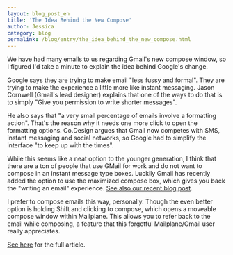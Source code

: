 ```yaml
---
layout: blog_post_en
title: 'The Idea Behind the New Compose'
author: Jessica
category: blog
permalink: /blog/entry/the_idea_behind_the_new_compose.html
---
```


We have had many emails to us regarding Gmail's new compose window, so I figured I'd take a minute to explain the idea behind Google's change.

Google says they are trying to make email "less fussy and formal". They are trying to make the experience a little more like instant messaging.  Jason Cornwell (Gmail's lead designer) explains that one of the ways to do that is to simply "Give you permission to write shorter messages".

He also says that "a very small percentage of emails involve a formatting action". That's the reason why it needs one more click to open the formatting options. Co.Design argues that Gmail now competes with SMS, instant messaging and social networks, so Google had to simplify the interface "to keep up with the times".

While this seems like a neat option to the younger generation, I think that there are a ton of people that use GMail for work and do not want to compose in an instant message type boxes.  Luckily Gmail has recently added the option to use the maximized compose box, which gives you back the "writing an email" experience. [See also our recent blog post](/blog/entry/using_full_screen_option_new_compose).

I prefer to compose emails this way, personally. Though the even better option is holding Shift and clicking to compose, which opens a moveable compose window within Mailplane. This allows you to refer back to the email while composing, a feature that this forgetful Mailplane/Gmail user really appreciates.

[See here](http://googlesystem.blogspot.ch/2013/04/why-gmail-redesigned-compose-interface.html) for the full article.
